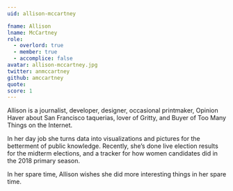 ```yaml
---
uid: allison-mccartney

fname: Allison
lname: McCartney
role:
  - overlord: true
  - member: true
  - accomplice: false
avatar: allison-mccartney.jpg
twitter: anmccartney
github: amccartney
quote: 
score: 1
---
```


Allison is a journalist, developer, designer, occasional printmaker, Opinion Haver about San Francisco taquerias, lover of Gritty, and Buyer of Too Many Things on the Internet.

In her day job she turns data into visualizations and pictures for the betterment of public knowledge. Recently, she’s done live election results for the midterm elections, and a tracker for how women candidates did in the 2018 primary season.

In her spare time, Allison wishes she did more interesting things in her spare time.
